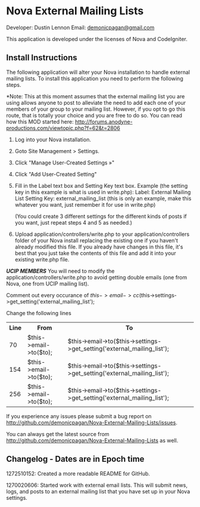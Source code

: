 Nova External Mailing Lists
===========================
Developer: Dustin Lennon
Email: demonicpagan@gmail.com

This application is developed under the licenses of Nova and CodeIgniter.

Install Instructions
--------------------
The following application will alter your Nova installation to handle external mailing lists. To install this
application you need to perform the following steps.

*Note: This at this moment assumes that the external mailing list you are using allows anyone to post to alleviate
the need to add each one of your members of your group to your mailing list. However, if you opt to go this route,
that is totally your choice and you are free to do so. You can read how this MOD started here:
http://forums.anodyne-productions.com/viewtopic.php?f=62&t=2806

1. Log into your Nova installation.

2. Goto Site Management > Settings.

3. Click "Manage User-Created Settings &raquo;"

4. Click "Add User-Created Setting"

5. Fill in the Label text box and Setting Key text box.
   Example (the setting key in this example is what is used in write.php):
     Label: External Mailing List
	 Setting Key: external_mailing_list (this is only an example, make this whatever you want, just remember it for
	 use in write.php)

	(You could create 3 different settings for the different kinds of posts if you want, just repeat steps 4 and 5 as
	needed.)

6. Upload application/controllers/write.php to your application/controllers folder of your Nova install replacing 
the existing one if you haven't already modified this file. If you already have changes in this file, it's best 
that you just take the contents of this file and add it into your existing write.php file.

***UCIP MEMBERS***
You will need to modify the application/controllers/write.php to avoid getting double emails (one from Nova, one from
UCIP mailing list).

Comment out every occurance of $this->email->cc($this->settings->get_setting('external_mailing_list');

Change the following lines

<table>
	<tr>
		<th>Line</th><th>From</th><th>To</th>
	</tr>
	<tr>
		<td>70</td><td>$this->email->to($to);</td><td>$this->email->to($this->settings->get_setting('external_mailing_list');</td>
	</tr>
	<tr>
		<td>154</td><td>$this->email->to($to);</td><td>$this->email->to($this->settings->get_setting('external_mailing_list');</td>
	</tr>
	<tr>
		<td>256</td><td>$this->email->to($to);</td><td>$this->email->to($this->settings->get_setting('external_mailing_list');</td>
	</tr>
</table>

If you experience any issues please submit a bug report on
http://github.com/demonicpagan/Nova-External-Mailing-Lists/issues.

You can always get the latest source from http://github.com/demonicpagan/Nova-External-Mailing-Lists as well.

Changelog - Dates are in Epoch time
-----------------------------------
1272510152: Created a more readable README for GitHub.

1270020606: Started work with external email lists. This will submit news, logs, and posts to an external mailing list that you have set up in your Nova settings.
